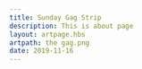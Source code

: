 ```yaml
---
title: Sunday Gag Strip
description: This is about page
layout: artpage.hbs
artpath: the gag.png
date: 2019-11-16
---
```


